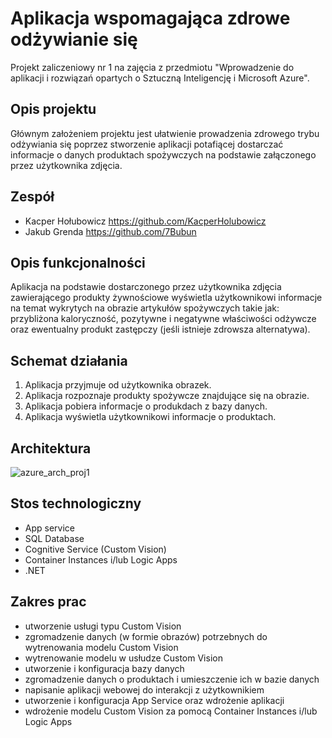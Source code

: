 # Aplikacja wspomagająca zdrowe odżywianie się
Projekt zaliczeniowy nr 1 na zajęcia z przedmiotu "Wprowadzenie do aplikacji i rozwiązań opartych o Sztuczną Inteligencję i Microsoft Azure".

## Opis projektu
Głównym założeniem projektu jest ułatwienie prowadzenia zdrowego trybu odżywiania się poprzez stworzenie aplikacji potafiącej dostarczać informacje o danych produktach spożywczych na podstawie załączonego przez użytkownika zdjęcia.

## Zespół
- Kacper Hołubowicz https://github.com/KacperHolubowicz
- Jakub Grenda https://github.com/7Bubun

## Opis funkcjonalności
Aplikacja na podstawie dostarczonego przez użytkownika zdjęcia zawierającego produkty żywnościowe wyświetla użytkownikowi informacje na temat wykrytych na obrazie artykułów spożywczych takie jak: przybliżona kaloryczność, pozytywne i negatywne właściwości odżywcze oraz ewentualny produkt zastępczy (jeśli istnieje zdrowsza alternatywa).

## Schemat działania 
1. Aplikacja przyjmuje od użytkownika obrazek.
2. Aplikacja rozpoznaje produkty spożywcze znajdujące się na obrazie.
3. Aplikacja pobiera informacje o produkdach z bazy danych.
4. Aplikacja wyświetla użytkownikowi informacje o produktach.

## Architektura
![azure_arch_proj1](https://user-images.githubusercontent.com/62255561/140771476-b310f5ea-305b-48f2-8e45-39e86f2d019e.jpg)

## Stos technologiczny
- App service
- SQL Database
- Cognitive Service (Custom Vision)
- Container Instances i/lub Logic Apps
- .NET

## Zakres prac
- utworzenie usługi typu Custom Vision
- zgromadzenie danych (w formie obrazów) potrzebnych do wytrenowania modelu Custom Vision
- wytrenowanie modelu w usłudze Custom Vision
- utworzenie i konfiguracja bazy danych
- zgromadzenie danych o produktach i umieszczenie ich w bazie danych
- napisanie aplikacji webowej do interakcji z użytkownikiem
- utworzenie i konfiguracja App Service oraz wdrożenie aplikacji
- wdrożenie modelu Custom Vision za pomocą Container Instances i/lub Logic Apps
